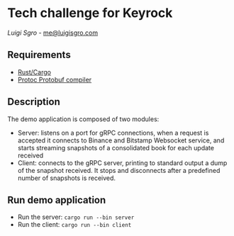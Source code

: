 # Tech challenge for Keyrock
_Luigi Sgro_ - [me@luigisgro.com](mailto:me@luigisgro.com)

## Requirements
* [Rust/Cargo](https://www.rust-lang.org/tools/install)
* [Protoc Protobuf compiler](https://github.com/protocolbuffers/protobuf/releases)

## Description
The demo application is composed of two modules:
* Server: listens on a port for gRPC connections, when a request is accepted
it connects to Binance and Bitstamp Websocket service, and starts
streaming snapshots of a consolidated book for each update received
* Client: connects to the gRPC server, printing to standard
output a dump of the snapshot received. It stops and disconnects
after a predefined number of snapshots is received.

## Run demo application
* Run the server: `cargo run --bin server`
* Run the client: `cargo run --bin client`
